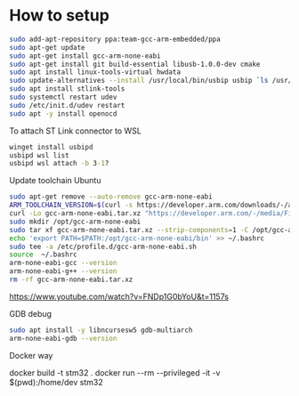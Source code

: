 # How to setup

```bash
sudo add-apt-repository ppa:team-gcc-arm-embedded/ppa
sudo apt-get update
sudo apt-get install gcc-arm-none-eabi
sudo apt-get install git build-essential libusb-1.0.0-dev cmake
sudo apt install linux-tools-virtual hwdata
sudo update-alternatives --install /usr/local/bin/usbip usbip `ls /usr/lib/linux-tools/*/usbip | tail -n1` 20
sudo apt install stlink-tools
sudo systemctl restart udev
sudo /etc/init.d/udev restart
sudo apt -y install openocd
```

To attach ST Link connector to WSL

```cmd
winget install usbipd
usbipd wsl list
usbipd wsl attach -b 3-1?
```

Update toolchain Ubuntu

```bash
sudo apt-get remove --auto-remove gcc-arm-none-eabi
ARM_TOOLCHAIN_VERSION=$(curl -s https://developer.arm.com/downloads/-/arm-gnu-toolchain-downloads | grep -Po '<h4>Version \K.+(?=</h4>)')
curl -Lo gcc-arm-none-eabi.tar.xz "https://developer.arm.com/-/media/Files/downloads/gnu/${ARM_TOOLCHAIN_VERSION}/binrel/arm-gnu-toolchain-${ARM_TOOLCHAIN_VERSION}-x86_64-arm-none-eabi.tar.xz"
sudo mkdir /opt/gcc-arm-none-eabi
sudo tar xf gcc-arm-none-eabi.tar.xz --strip-components=1 -C /opt/gcc-arm-none-eabi
echo 'export PATH=$PATH:/opt/gcc-arm-none-eabi/bin' >> ~/.bashrc
sudo tee -a /etc/profile.d/gcc-arm-none-eabi.sh
source  ~/.bashrc
arm-none-eabi-gcc --version
arm-none-eabi-g++ --version
rm -rf gcc-arm-none-eabi.tar.xz
```

https://www.youtube.com/watch?v=FNDp1G0bYoU&t=1157s

GDB debug

```bash
sudo apt install -y libncursesw5 gdb-multiarch
arm-none-eabi-gdb --version
```


Docker way

docker build -t stm32 .
docker run --rm  --privileged -it -v $(pwd):/home/dev stm32